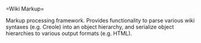 =Wiki Markup=

Markup processing framework. Provides functionality to parse various wiki syntaxes (e.g. Creole) into an object hierarchy, and serialize object hierarchies to various output formats (e.g. HTML).
